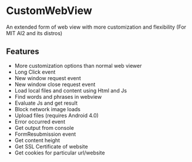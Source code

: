 # CustomWebView
An extended form of web view with more customization and flexibility (For MIT AI2 and its distros)

## Features
- More customization options than normal web viewer
- Long Click event
- New window request event
- New window close request event
- Load local files and content using Html and Js
- Find words and phrases in webview
- Evaluate Js and get result
- Block network image loads
- Upload files (requires Android 4.0)
- Error occurred event
- Get output from console
- FormResubmission event
- Get content height
- Get SSL Certificate of website
- Get cookies for particular url/website

